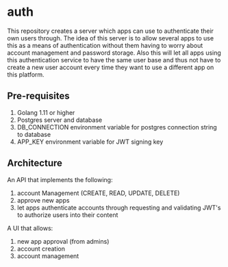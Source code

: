 # auth

This repository creates a server which apps can use to authenticate their own users through.
The idea of this server is to allow several apps to use this as a means of authentication without them having to worry about account management and password storage. Also this will let all apps using this authentication service to have the same user base and thus not have to create a new user account every time they want to use a different app on this platform.

## Pre-requisites

1. Golang 1.11 or higher
2. Postgres server and database
3. DB_CONNECTION environment variable for postgres connection string to database
4. APP_KEY environment variable for JWT signing key

## Architecture

An API that implements the following:

1. account Management (CREATE, READ, UPDATE, DELETE)
2. approve new apps
3. let apps authenticate accounts through requesting and validating JWT's to authorize users into their content

A UI that allows:

1. new app approval (from admins)
2. account creation
3. account management